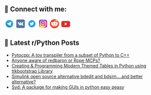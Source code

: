 ## 🔎 Connect with me:
[<img src="https://github.com/bullbesh/bullbesh/blob/main/images/Telegram.png" width="32" height="32" />](https://t.me/bullbesh)
[<img src="https://github.com/bullbesh/bullbesh/blob/main/images/VK.png" width="32" height="32" />](https://vk.com/bullbesh)
[<img src="https://github.com/bullbesh/bullbesh/blob/main/images/Twitter.png" width="32" height="32" />](https://twitter.com/bullbesh1)
[<img src="https://github.com/bullbesh/bullbesh/blob/main/images/Instagram.png" width="32" height="32" />](https://www.instagram.com/bullbesh)
[<img src="https://github.com/bullbesh/bullbesh/blob/main/images/Reddit.png" width="32" height="32" />](https://www.reddit.com/user/bullbesh)
[<img src="https://github.com/bullbesh/bullbesh/blob/main/images/YouTube.png" width="32" height="32" />](https://www.youtube.com/channel/UCtfjRs6uzgq5mfm8S06WTcg)

## 📕 Latest r/Python Posts
<!-- BLOG-POST-LIST:START -->
- [Pytocpp: A toy transpiler from a subset of Python to C++](https://www.reddit.com/r/Python/comments/1kcbepg/pytocpp_a_toy_transpiler_from_a_subset_of_python/)
- [Anyone aware of redbaron or Rope MCPs?](https://www.reddit.com/r/Python/comments/1kc6ymy/anyone_aware_of_redbaron_or_rope_mcps/)
- [Creating &amp; Programming Modern Themed Tables in Python using ttkbootstrap Library](https://www.reddit.com/r/Python/comments/1kc60ih/creating_programming_modern_themed_tables_in/)
- [Simulink open source alternative bdedit and bdsim....and better alternative?](https://www.reddit.com/r/Python/comments/1kc527j/simulink_open_source_alternative_bdedit_and/)
- [Syd: A package for making GUIs in python easy peasy](https://www.reddit.com/r/Python/comments/1kc3vk6/syd_a_package_for_making_guis_in_python_easy_peasy/)
<!-- BLOG-POST-LIST:END -->
